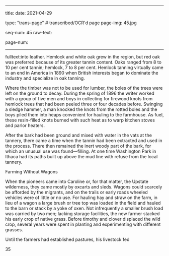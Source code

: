 
---

title: 
date: 2021-04-29

type: "trans-page" # transcribed/OCR'd page
page-img: 45.jpg

seq-num: 45
raw-text:

page-num:

---

fulltext:into leather. Hemlock and white oak grew in the region, but red oak was preferred because of its greater tannin content. Oaks ranged from 8 to 10 per cent tannin; hemlock, 7 to 8 per cent. Hemlock tanning virtually came to an end in America in 1890 when British interests began to dominate the industry and specialize in oak tanning.

Where the timber was not to be used for lumber, the boles of the trees were left on the ground to decay. During the spring of 1896 the writer worked with a group of five men and boys in collecting for firewood knots from hemlock trees that had been peeled three or four decades before. Swinging a sledge hammer, a man knocked the knots from the rotted boles and the boys piled them into heaps convenient for hauling to the farmhouse. As fuel, these resin-filled knots burned with such heat as to warp kitchen stoves and parlor heaters.

After the bark had been ground and mixed with water in the vats at the tannery, there came a time when the tannin had been extracted and used in the process. There then remained the inert woody part of the bark, for which an unusual use was found—filling. At one time Washington Park in Ithaca had its paths built up above the mud line with refuse from the local tannery.

Farming Without Wagons

When the pioneers came into Caroline or, for that matter, the Upstate wilderness, they came mostly by oxcarts and sleds. Wagons could scarcely be afforded by the migrants, and on the trails or early roads wheeled vehicles were of little or no use. For hauling hay and straw on the farm, in lieu of a wagon a large brush or tree top was loaded in the field and hauled to the barn or stack by a yoke of oxen. Not infrequently a smaller brush load was carried by two men; lacking storage facilities, the new farmer stacked his early crop of native grass. Before timothy and clover displaced the wild crop, several years were spent in planting and experimenting with different grasses.

Until the farmers had established pastures, his livestock fed

35 
